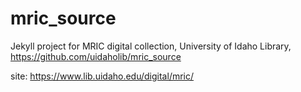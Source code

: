 # mric_source

Jekyll project for MRIC digital collection, University of Idaho Library, https://github.com/uidaholib/mric_source

site: https://www.lib.uidaho.edu/digital/mric/
